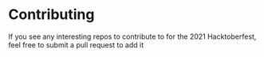 # Contributing
If you see any interesting repos to contribute to for the 2021 Hacktoberfest, feel free to submit a pull request to add it

